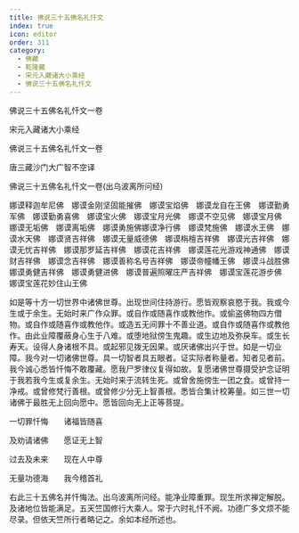 ```yaml
---
title: 佛说三十五佛名礼忏文
index: true
icon: editor
order: 311
category:
  - 佛藏
  - 乾隆藏
  - 宋元入藏诸大小乘经
  - 佛说三十五佛名礼忏文
---
```


佛说三十五佛名礼忏文一卷  

宋元入藏诸大小乘经  

佛说三十五佛名礼忏文一卷  

唐三藏沙门大广智不空译  

佛说三十五佛名礼忏文一卷(出乌波离所问经)  

娜谟释迦牟尼佛　娜谟金刚坚固能摧佛　娜谟宝焰佛　娜谟龙自在王佛　娜谟勤勇军佛　娜谟勤勇喜佛　娜谟宝火佛　娜谟宝月光佛　娜谟不空见佛　娜谟宝月佛　娜谟无垢佛　娜谟离垢佛　娜谟勇施佛娜谟净行佛　娜谟梵施佛　娜谟水王佛　娜谟水天佛　娜谟贤吉祥佛　娜谟无量威德佛　娜谟栴檀吉祥佛　娜谟光吉祥佛　娜谟无忧吉祥佛　娜谟那罗延吉祥佛　娜谟花吉祥佛　娜谟莲花光游戏神通佛　娜谟财吉祥佛　娜谟念吉祥佛　娜谟善称名号吉祥佛　娜谟帝幢幡王佛　娜谟斗战胜佛　娜谟勇健吉祥佛　娜谟勇健进佛　娜谟普遍照曜庄严吉祥佛　娜谟宝莲花游步佛　娜谟宝莲花妙住山王佛  

如是等十方一切世界中诸佛世尊。出现世间住持游行。愿皆观察哀愍于我。我或今生或于余生。无始时来广作众罪。或自作或随喜作或教他作。或偷盗佛物四方僧物。或自作或随喜作或教他作。或造五无间罪十不善业道。或自作或随喜作或教他作。由此业障覆蔽身心生于八难。或堕地狱傍生鬼趣。或生边地及弥戾车。或生长寿天。设得人身诸根不具。或起邪见拨无因果。或厌诸佛出兴于世。如是一切业障。我今对一切诸佛世尊。具一切智者具五眼者。证实际者称量者。知者见者前。我今诚心悉皆忏悔不敢覆藏。愿我尸罗律仪复得如故。复愿诸佛世尊摄受护念证明于我若我今生或复余生。无始时来于流转生死。或曾舍施傍生一团之食。或曾持一净戒。或曾修梵行善根。或曾修少分无上智善根。悉皆合集计校筹量。如三世一切诸佛于最胜无上回向愿中。愿皆回向无上正等菩提。  

一切罪忏悔　　诸福皆随喜  

及劝请诸佛　　愿证无上智  

过去及未来　　现在人中尊  

无量功德海　　我今稽首礼  

右此三十五佛名并忏悔法。出乌波离所问经。能净业障重罪。现生所求禅定解脱。及诸地位皆能满足。五天竺国修行大乘人。常于六时礼忏不阙。功德广多文烦不能尽录。但依天竺所行者略记之。余如本经所述也。  
